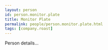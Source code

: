 ```yaml
---
layout: person
id: person.monitor.plate
title: Monitor Plate
permalink: people/person.monitor.plate.html
tags: [company.roast]
---
```


Person details...